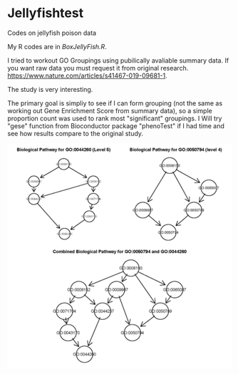 # Jellyfishtest
Codes on jellyfish poison data

My R codes are in *BoxJellyFish.R*. 

I tried to workout GO Groupings using pubilically avaliable summary data. If you want raw data you must request it from original research. https://www.nature.com/articles/s41467-019-09681-1. 

The study is very interesting. 

The primary goal is simpliy to see if I can form grouping (not the same as working out Gene Enrichment Score from summary data), so a simple proportion count was used to rank most "significant" groupings. I Will try "gese" function from Bioconductor package "phenoTest" if I had time and see how results compare to the original study. 

![plot1](GOGroup1.jpg)
